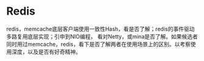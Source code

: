 # Redis

redis，memcache底层客户端使用一致性Hash，看是否了解；redis的事件驱动多路复用底层实现；引申到NIO编程， 看对Netty，或mina是否了解。如果候选者同时用过memcache，redis，看下是否了解两者在使用场景上的区别。以考察使用深度，以及是否有好奇精神。

